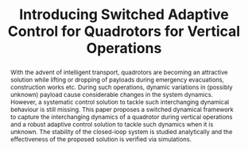 ---
layout: project-page-new
title: "Introducing Switched Adaptive Control for Quadrotors for Vertical Operations"
authors:
  - name: Viswa N. Sankaranarayanan
    sup: 1
  - name: Spandan Roy
    sup: 1
affiliations:
  - name: IIIT Hyderabad, India
    link: https://robotics.iiit.ac.in
    sup: 1
permalink: publications/2020/Sankaranarayanan_Introducing-Switched
abstract: "With the advent of intelligent transport, quadrotors are becoming an attractive solution while lifting or dropping of payloads during emergency evacuations, construction works etc. During such operations, dynamic variations in (possibly unknown) payload cause considerable changes in the system dynamics. However, a systematic control solution to tackle such interchanging dynamical behaviour is still missing. This paper proposes a switched dynamical framework to capture the interchanging dynamics of a quadrotor during vertical operations and a robust adaptive control solution to tackle such dynamics when it is unknown. The stability of the closed-loop system is studied analytically and the effectiveness of the proposed solution is verified via simulations."
paper: https://robotics.iiit.ac.in/uploads/Main/Publications/sankar_and_roy_ocam20.pdf
# iframe: https://www.youtube.com/embed/jhjskX4FQwA

---